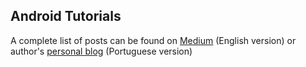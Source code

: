 Android Tutorials
-----------------

A complete list of posts can be found on [Medium](https://medium.com/@rafael_toledo) (English version) or author's [personal blog](http://rafaeltoledo.net) (Portuguese version)